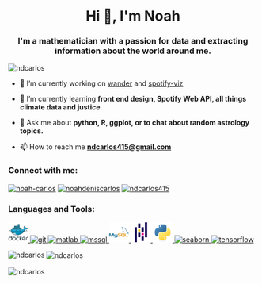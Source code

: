 <h1 align="center">Hi 👋, I'm Noah</h1>
<h3 align="center">I'm a mathematician with a passion for data and extracting information about the world around me.</h3>

<p align="left"> <img src="https://komarev.com/ghpvc/?username=ndcarlos&label=Profile%20views&color=0e75b6&style=flat" alt="ndcarlos" /> </p>

- 🔭 I’m currently working on [wander](https://github.com/ndcarlos/spotify-project/blob/main/wander/README.md) and [spotify-viz](https://github.com/ndcarlos/spotify-viz)

- 🌱 I’m currently learning **front end design, Spotify Web API, all things climate data and justice**

- 💬 Ask me about **python, R, ggplot, or to chat about random astrology topics.**

- 📫 How to reach me **ndcarlos415@gmail.com**

<h3 align="left">Connect with me:</h3>
<p align="left">
<a href="https://linkedin.com/in/noah-carlos" target="blank"><img align="center" src="https://raw.githubusercontent.com/rahuldkjain/github-profile-readme-generator/master/src/images/icons/Social/linked-in-alt.svg" alt="noah-carlos" height="30" width="40" /></a>
<a href="https://kaggle.com/noahdeniscarlos" target="blank"><img align="center" src="https://raw.githubusercontent.com/rahuldkjain/github-profile-readme-generator/master/src/images/icons/Social/kaggle.svg" alt="noahdeniscarlos" height="30" width="40" /></a>
<a href="https://www.leetcode.com/ndcarlos415" target="blank"><img align="center" src="https://raw.githubusercontent.com/rahuldkjain/github-profile-readme-generator/master/src/images/icons/Social/leet-code.svg" alt="ndcarlos415" height="30" width="40" /></a>
</p>

<h3 align="left">Languages and Tools:</h3>
<p align="left"> <a href="https://www.docker.com/" target="_blank" rel="noreferrer"> <img src="https://raw.githubusercontent.com/devicons/devicon/master/icons/docker/docker-original-wordmark.svg" alt="docker" width="40" height="40"/> </a> <a href="https://git-scm.com/" target="_blank" rel="noreferrer"> <img src="https://www.vectorlogo.zone/logos/git-scm/git-scm-icon.svg" alt="git" width="40" height="40"/> </a> <a href="https://www.mathworks.com/" target="_blank" rel="noreferrer"> <img src="https://upload.wikimedia.org/wikipedia/commons/2/21/Matlab_Logo.png" alt="matlab" width="40" height="40"/> </a> <a href="https://www.microsoft.com/en-us/sql-server" target="_blank" rel="noreferrer"> <img src="https://www.svgrepo.com/show/303229/microsoft-sql-server-logo.svg" alt="mssql" width="40" height="40"/> </a> <a href="https://www.mysql.com/" target="_blank" rel="noreferrer"> <img src="https://raw.githubusercontent.com/devicons/devicon/master/icons/mysql/mysql-original-wordmark.svg" alt="mysql" width="40" height="40"/> </a> <a href="https://pandas.pydata.org/" target="_blank" rel="noreferrer"> <img src="https://raw.githubusercontent.com/devicons/devicon/2ae2a900d2f041da66e950e4d48052658d850630/icons/pandas/pandas-original.svg" alt="pandas" width="40" height="40"/> </a> <a href="https://www.python.org" target="_blank" rel="noreferrer"> <img src="https://raw.githubusercontent.com/devicons/devicon/master/icons/python/python-original.svg" alt="python" width="40" height="40"/> </a> <a href="https://seaborn.pydata.org/" target="_blank" rel="noreferrer"> <img src="https://seaborn.pydata.org/_images/logo-mark-lightbg.svg" alt="seaborn" width="40" height="40"/> </a> <a href="https://www.tensorflow.org" target="_blank" rel="noreferrer"> <img src="https://www.vectorlogo.zone/logos/tensorflow/tensorflow-icon.svg" alt="tensorflow" width="40" height="40"/> </a> </p>

<p><img align="left" src="https://github-readme-stats.vercel.app/api/top-langs?username=ndcarlos&show_icons=true&locale=en&layout=compact" alt="ndcarlos" /></p>

<p>&nbsp;<img align="center" src="https://github-readme-stats.vercel.app/api?username=ndcarlos&show_icons=true&locale=en" alt="ndcarlos" /></p>

<p><img align="center" src="https://github-readme-streak-stats.herokuapp.com/?user=ndcarlos&" alt="ndcarlos" /></p>
